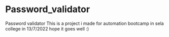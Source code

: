 # Password_validator
Password validator
This is a project i made for automation bootcamp in sela college in 13/7/2022
hope it goes well :)
